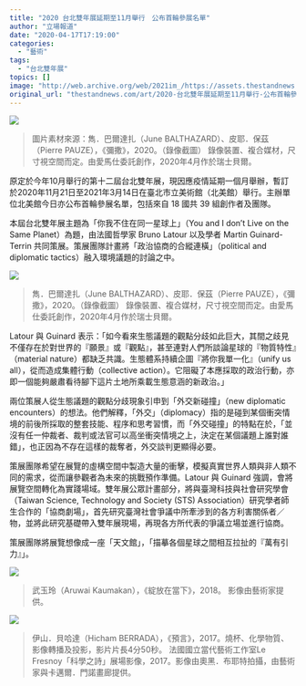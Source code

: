 ```yaml
---
title: "2020 台北雙年展延期至11月舉行　公布首輪參展名單"
author: "立場報道"
date: "2020-04-17T17:19:00"
categories:
  - "藝術"
tags:
  - "台北雙年展"
topics: []
image: "http://web.archive.org/web/2021im_/https://assets.thestandnews.com/media/photos/planet-21_rMNCz.png"
original_url: "thestandnews.com/art/2020-台北雙年展延期至11月舉行-公布首輪參展名單"
---
```

![](http://web.archive.org/web/2021im_/https://assets.thestandnews.com/media/photos/planet-21_rMNCz.png)
> 圖片素材來源：雋．巴爾達扎（June BALTHAZARD）、皮耶．保茲（Pierre PAUZE），《彌撒》，2020。（錄像截圖） 錄像裝置、複合媒材，尺寸視空間而定。由愛馬仕委託創作，2020年4月作於瑞士貝爾。

原定於今年10月舉行的第十二屆台北雙年展，現因應疫情延期一個月舉辦，暫訂於2020年11月21日至2021年3月14日在臺北市立美術館（北美館）舉行。主辦單位北美館今日亦公布首輪參展名單，包括來自 18 國共 39 組創作者及團隊。

本屆台北雙年展主題為「你我不住在同一星球上」（You and I don’t Live on the Same Planet）為題，由法國哲學家 Bruno Latour 以及學者 Martin Guinard-Terrin 共同策展。策展團隊計畫將「政治協商的合縱連橫」（political and diplomatic tactics）融入環境議題的討論之中。

![](http://web.archive.org/web/2021im_/https://assets.thestandnews.com/media/photos/1_June20BALTHAZARD20and20Pierre20PAUZE2C20MASS2C202020_sP4Tc.jpg)
> 雋．巴爾達扎（June BALTHAZARD）、皮耶．保茲（Pierre PAUZE），《彌撒》，2020。（錄像截圖） 錄像裝置、複合媒材，尺寸視空間而定。由愛馬仕委託創作，2020年4月作於瑞士貝爾。

Latour 與 Guinard 表示：「如今看來生態議題的觀點分歧如此巨大，其間之歧見不僅存在於對世界的『願景』或『觀點』，甚至連對人們所談論星球的『物質特性』（material nature）都缺乏共識。生態體系持續企圖『將你我單一化』（unify us all），從而造成集體行動（collective action）。它阻礙了本應採取的政治行動，亦即一個能夠嚴肅看待腳下這片土地所乘載生態意涵的新政治。」

兩位策展人從生態議題的觀點分歧現象引申到「外交新碰撞」（new diplomatic encounters）的想法。他們解釋，「外交」（diplomacy）指的是碰到某個衝突情境的前後所採取的整套技能、程序和思考習慣，而「外交碰撞」的特點在於，「並沒有任一仲裁者、裁判或法官可以高坐衝突情境之上，決定在某個議題上誰對誰錯」，也正因為不存在這樣的裁奪者，外交談判更顯得必要。

策展團隊希望在展覽的虛構空間中製造大量的衝擊，模擬真實世界人類與非人類不同的需求，從而讓參觀者為未來的挑戰預作準備。Latour 與 Guinard 強調，會將展覽空間轉化為實踐場域。雙年展公眾計畫部分，將與臺灣科技與社會研究學會（Taiwan Science, Technology and Society (STS) Association）研究學者師生合作的「協商劇場」，首先研究臺灣社會爭議中所牽涉到的各方利害關係者／物，並將此研究基礎帶入雙年展現場，再現各方所代表的爭議立場並進行協商。

策展團隊將展覽想像成一座「天文館」，「描摹各個星球之間相互拉扯的『萬有引力』」。

![](http://web.archive.org/web/2021im_/https://assets.thestandnews.com/media/photos/33_n4rUI.jpg)
> 武玉玲（Aruwai Kaumakan），《綻放在當下》，2018。 影像由藝術家提供。

![](http://web.archive.org/web/2021im_/https://assets.thestandnews.com/media/photos/2_Hicham20Berrada2C20PreCC81sage2C202017_x17XW.jpg)
> 伊山．貝哈達（Hicham BERRADA），《預言》，2017。燒杯、化學物質、影像轉播及投影，影片片長4分50秒。 法國國立當代藝術工作室Le Fresnoy「科學之詩」展場影像，2017。影像由奧黑．布耶特拍攝，由藝術家與卡邁爾．門諾畫廊提供。